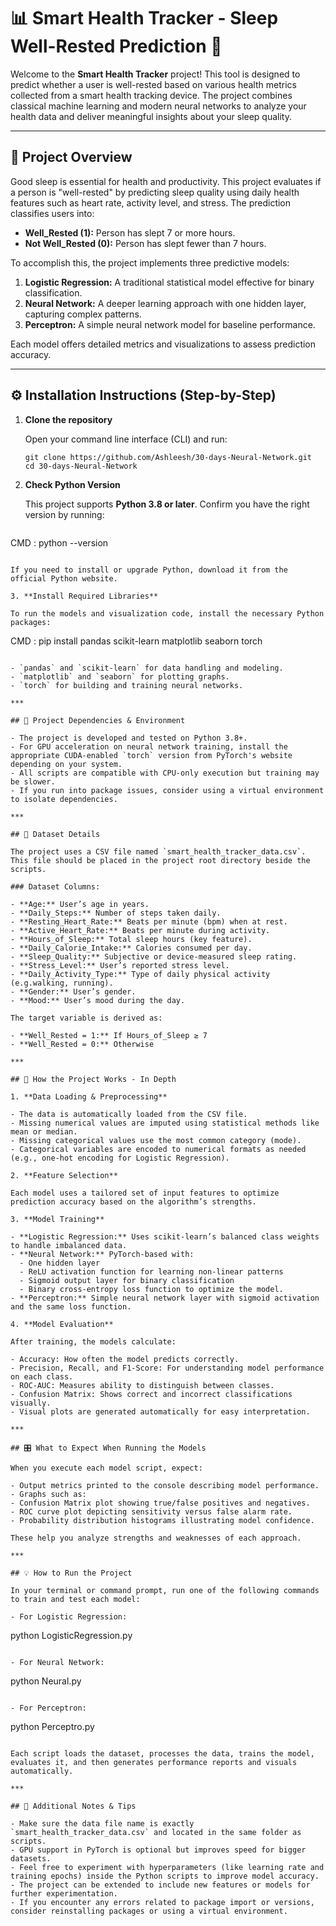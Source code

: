 # 📊 Smart Health Tracker - Sleep Well-Rested Prediction 🛌

Welcome to the **Smart Health Tracker** project! This tool is designed to predict whether a user is well-rested based on various health metrics collected from a smart health tracking device. The project combines classical machine learning and modern neural networks to analyze your health data and deliver meaningful insights about your sleep quality.

***

## 🌟 Project Overview

Good sleep is essential for health and productivity. This project evaluates if a person is "well-rested" by predicting sleep quality using daily health features such as heart rate, activity level, and stress. The prediction classifies users into:

- **Well_Rested (1):** Person has slept 7 or more hours.
- **Not Well_Rested (0):** Person has slept fewer than 7 hours.

To accomplish this, the project implements three predictive models:

1. **Logistic Regression:** A traditional statistical model effective for binary classification.
2. **Neural Network:** A deeper learning approach with one hidden layer, capturing complex patterns.
3. **Perceptron:** A simple neural network model for baseline performance.

Each model offers detailed metrics and visualizations to assess prediction accuracy.

***

## ⚙️ Installation Instructions (Step-by-Step)

1. **Clone the repository**

   Open your command line interface (CLI) and run:

   ```
   git clone https://github.com/Ashleesh/30-days-Neural-Network.git
   cd 30-days-Neural-Network
   ```

2. **Check Python Version**

   This project supports **Python 3.8 or later**. Confirm you have the right version by running:

   ```
  CMD : python --version
   ```

   If you need to install or upgrade Python, download it from the official Python website.

3. **Install Required Libraries**

   To run the models and visualization code, install the necessary Python packages:

   ```
  CMD :   pip install pandas scikit-learn matplotlib seaborn torch
   ```

   - `pandas` and `scikit-learn` for data handling and modeling.
   - `matplotlib` and `seaborn` for plotting graphs.
   - `torch` for building and training neural networks.

***

## 🧰 Project Dependencies & Environment

- The project is developed and tested on Python 3.8+.
- For GPU acceleration on neural network training, install the appropriate CUDA-enabled `torch` version from PyTorch's website depending on your system.
- All scripts are compatible with CPU-only execution but training may be slower.
- If you run into package issues, consider using a virtual environment to isolate dependencies.

***

## 📂 Dataset Details

The project uses a CSV file named `smart_health_tracker_data.csv`. This file should be placed in the project root directory beside the scripts.

### Dataset Columns:

- **Age:** User’s age in years.
- **Daily_Steps:** Number of steps taken daily.
- **Resting_Heart_Rate:** Beats per minute (bpm) when at rest.
- **Active_Heart_Rate:** Beats per minute during activity.
- **Hours_of_Sleep:** Total sleep hours (key feature).
- **Daily_Calorie_Intake:** Calories consumed per day.
- **Sleep_Quality:** Subjective or device-measured sleep rating.
- **Stress_Level:** User’s reported stress level.
- **Daily_Activity_Type:** Type of daily physical activity (e.g.walking, running).
- **Gender:** User’s gender.
- **Mood:** User’s mood during the day.

The target variable is derived as:

- **Well_Rested = 1:** If Hours_of_Sleep ≥ 7
- **Well_Rested = 0:** Otherwise

***

## 🚀 How the Project Works - In Depth

1. **Data Loading & Preprocessing**

   - The data is automatically loaded from the CSV file.
   - Missing numerical values are imputed using statistical methods like mean or median.
   - Missing categorical values use the most common category (mode).
   - Categorical variables are encoded to numerical formats as needed (e.g., one-hot encoding for Logistic Regression).
  
2. **Feature Selection**

   Each model uses a tailored set of input features to optimize prediction accuracy based on the algorithm’s strengths.

3. **Model Training**

   - **Logistic Regression:** Uses scikit-learn’s balanced class weights to handle imbalanced data.
   - **Neural Network:** PyTorch-based with:
     - One hidden layer
     - ReLU activation function for learning non-linear patterns
     - Sigmoid output layer for binary classification
     - Binary cross-entropy loss function to optimize the model.
   - **Perceptron:** Simple neural network layer with sigmoid activation and the same loss function.
   
4. **Model Evaluation**

   After training, the models calculate:

   - Accuracy: How often the model predicts correctly.
   - Precision, Recall, and F1-Score: For understanding model performance on each class.
   - ROC-AUC: Measures ability to distinguish between classes.
   - Confusion Matrix: Shows correct and incorrect classifications visually.
   - Visual plots are generated automatically for easy interpretation.

***

## 🎛️ What to Expect When Running the Models

When you execute each model script, expect:

- Output metrics printed to the console describing model performance.
- Graphs such as:
  - Confusion Matrix plot showing true/false positives and negatives.
  - ROC curve plot depicting sensitivity versus false alarm rate.
  - Probability distribution histograms illustrating model confidence.

These help you analyze strengths and weaknesses of each approach.

***

## 💡 How to Run the Project

In your terminal or command prompt, run one of the following commands to train and test each model:

- For Logistic Regression:

  ```
  python LogisticRegression.py
  ```

- For Neural Network:

  ```
  python Neural.py
  ```

- For Perceptron:

  ```
  python Perceptro.py
  ```

Each script loads the dataset, processes the data, trains the model, evaluates it, and then generates performance reports and visuals automatically.

***

## 🔧 Additional Notes & Tips

- Make sure the data file name is exactly `smart_health_tracker_data.csv` and located in the same folder as scripts.
- GPU support in PyTorch is optional but improves speed for bigger datasets.
- Feel free to experiment with hyperparameters (like learning rate and training epochs) inside the Python scripts to improve model accuracy.
- The project can be extended to include new features or models for further experimentation.
- If you encounter any errors related to package import or versions, consider reinstalling packages or using a virtual environment.

